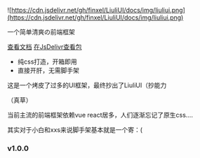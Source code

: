 ![https://cdn.jsdelivr.net/gh/finxel/LiuliUI/docs/img/liuliui.png](https://cdn.jsdelivr.net/gh/finxel/LiuliUI/docs/img/liuliui.png)

一个简单清爽の前端框架

[查看文档](https://finxel.github.io/liuliui)
[在JsDelivr查看包](https://cdn.jsdelivr.net/gh/finxel/LiuliUI/)

- 纯css打造，开箱即用
- 直接开肝，无需脚手架

这是一个烤皮了过多的UI框架，最终抄出了LiuliUI（抄能力

（真草）

当前主流的前端框架依赖vue react居多，人们逐渐忘记了原生css....

其实对于小白和xxs来说脚手架基本就是一个寄：(

### v1.0.0 
